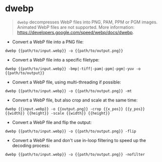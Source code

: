 # dwebp

> `dwebp` decompresses WebP files into PNG, PAM, PPM or PGM images.
> Animated WebP files are not supported.
> More information: <https://developers.google.com/speed/webp/docs/dwebp>.

- Convert a WebP file into a PNG file:

`dwebp {{path/to/input.webp}} -o {{path/to/output.png}}`

- Convert a WebP file into a specific filetype:

`dwebp {{path/to/input.webp}} -bmp|-tiff|-pam|-ppm|-pgm|-yuv -o {{path/to/output}}`

- Convert a WebP file, using multi-threading if possible:

`dwebp {{path/to/input.webp}} -o {{path/to/output.png}} -mt`

- Convert a WebP file, but also crop and scale at the same time:

`dwebp {{input.webp}} -o {{output.png}} -crop {{x_pos}} {{y_pos}} {{width}} {{height}} -scale {{width}} {{height}}`

- Convert a WebP file and flip the output:

`dwebp {{path/to/input.webp}} -o {{path/to/output.png}} -flip`

- Convert a WebP file and don't use in-loop filtering to speed up the decoding process:

`dwebp {{path/to/input.webp}} -o {{path/to/output.png}} -nofilter`
